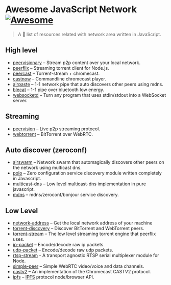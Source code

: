 # Awesome JavaScript Network [![Awesome](https://cdn.rawgit.com/sindresorhus/awesome/d7305f38d29fed78fa85652e3a63e154dd8e8829/media/badge.svg)](https://github.com/Kikobeats/awesome-github)

> A 🎩 list of resources related with network area written in JavaScript.

## High level

* [peervisionary](https://github.com/mafintosh/peervisionary) – Stream p2p content over your local network.
* [peerflix](https://github.com/mafintosh/peerflix) – Streaming torrent client for Node.js.
* [peercast](https://github.com/mafintosh/peercast) – Torrent-stream + chromecast.
* [castnow](https://github.com/xat/chromecast-player) – Commandline chromecast player.
* [airpaste](https://github.com/mafintosh/airpaste) – 1-1 network pipe that auto discovers other peers using mdns.
* [blecat](https://github.com/mafintosh/blecat) – 1-1 pipe over bluetooth low energy.
* [websocketd](https://github.com/joewalnes/websocketd) – Turn any program that uses stdin/stdout into a WebSocket server.

## Streaming

* [peervision](https://github.com/mafintosh/peervision) – Live p2p streaming protocol.
* [webtorrent](https://github.com/feross/webtorrent) – BitTorrent over WebRTC.

## Auto discover (zeroconf)

* [airswarm](https://github.com/mafintosh/airswarm) – Network swarm that automagically discovers other peers on the network using multicast dns.
* [polo](https://github.com/mafintosh/polo) – Zero configuration service discovery module written completely in Javascript.
* [multicast-dns](https://github.com/mafintosh/multicast-dns) – Low level multicast-dns implementation in pure javascript.
* [mdns](https://github.com/agnat/node_mdns) – mdns/zeroconf/bonjour service discovery.

## Low Level

* [network-address](https://github.com/mafintosh/network-address) – Get the local network address of your machine
* [torrent-discovery](https://github.com/feross/torrent-discovery) – Discover BitTorrent and WebTorrent peers.
* [torrent-stream](https://github.com/mafintosh/torrent-stream) – The low level streaming torrent engine that peerflix uses.
* [ip-packet](https://github.com/mafintosh/ip-packet) – Encode/decode raw ip packets.
* [udp-packet](https://github.com/substack/udp-packet) – Encode/decode raw udp packets.
* [rtsp-stream](https://github.com/watson/rtsp-stream) - A transport agnostic RTSP serial multiplexer module for Node.
* [simple-peer](https://github.com/feross/simple-peer) – Simple WebRTC video/voice and data channels.
* [castv2](https://github.com/thibauts/node-castv2) – An implementation of the Chromecast CASTV2 protocol.
* [ipfs](https://github.com/ipfs/node-ipfs-api) – [IPFS](https://ipfs.io) protocol node/browser API.
